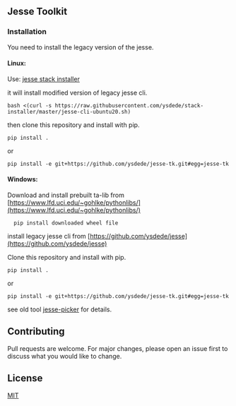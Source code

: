 ## Jesse Toolkit

### Installation
You need to install the legacy version of the jesse.

#### Linux:  
Use: [jesse stack installer](https://github.com/ysdede/stack-installer/blob/master/jesse-cli-ubuntu20.sh)

it will install modified version of legacy jesse cli.
```console
bash <(curl -s https://raw.githubusercontent.com/ysdede/stack-installer/master/jesse-cli-ubuntu20.sh)
```

then clone this repository and install with pip.

```console
pip install .
```
or
```console
pip install -e git+https://github.com/ysdede/jesse-tk.git#egg=jesse-tk
```

#### Windows:
  Download and install prebuilt ta-lib from [https://www.lfd.uci.edu/~gohlke/pythonlibs/](https://www.lfd.uci.edu/~gohlke/pythonlibs/)

  ```console
    pip install downloaded wheel file
 ```

install legacy jesse cli from [https://github.com/ysdede/jesse](https://github.com/ysdede/jesse)

Clone this repository and install with pip.
```console
pip install .
```
or
```console
pip install -e git+https://github.com/ysdede/jesse-tk.git#egg=jesse-tk
```

see old tool [jesse-picker](https://github.com/ysdede/jesse-picker) for details.




## Contributing
Pull requests are welcome. For major changes, please open an issue first to discuss what you would like to change.

## License
[MIT](https://choosealicense.com/licenses/mit/)
